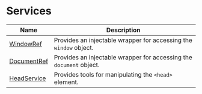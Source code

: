 # Services

| Name | Description |
| ---  | ---         |
| [WindowRef](CoreModule/WindowRef) | Provides an injectable wrapper for accessing the `window` object. |
| [DocumentRef](CoreModule/DocumentRef) | Provides an injectable wrapper for accessing the `document` object. |
| [HeadService](CoreModule/HeadService) | Provides tools for manipulating the `<head>` element. |
